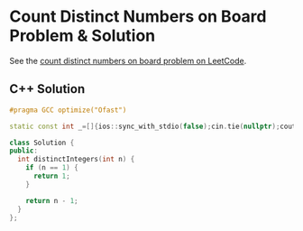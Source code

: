 # Count Distinct Numbers on Board Problem & Solution

See the [count distinct numbers on board problem on LeetCode](https://leetcode.com/problems/count-distinct-numbers-on-board).

## C++ Solution

```cpp
#pragma GCC optimize("Ofast")

static const int _=[]{ios::sync_with_stdio(false);cin.tie(nullptr);cout.tie(nullptr);return 0;}();

class Solution {
public:
  int distinctIntegers(int n) {
    if (n == 1) {
      return 1;
    }

    return n - 1;
  }
};
```
